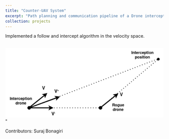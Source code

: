 ```yaml
---
title: "Counter-UAV System"
excerpt: "Path planning and communication pipeline of a Drone interception system. <br/><img src='/images/counter_uav.png'>"
collection: projects
---
```


Implemented a follow and intercept algorithm in the velocity space. 

<br/><img src='/images/vel_space.png'>"

Contributors: Suraj Bonagiri